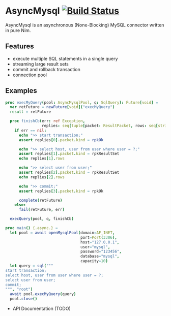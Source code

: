 # AsyncMysql [![Build Status](https://travis-ci.org/tulayang/asyncmysql.svg?branch=master)](https://travis-ci.org/tulayang/asyncmysql)

AsyncMysql is an asynchronous (None-Blocking) MySQL connector written in pure Nim.

## Features

* execute multiple SQL statements in a single query
* streaming large result sets
* commit and rollback transaction
* connection pool 

## Examples

```nim
proc execMyQuery(pool: AsyncMysqlPool, q: SqlQuery): Future[void] =
  var retFuture = newFuture[void]("execMyQuery")
  result = retFuture

  proc finishCb(err: ref Exception, 
                replies: seq[tuple[packet: ResultPacket, rows: seq[string]]]) {.async.} =
    if err == nil:
      echo ">> start transaction;"
      assert replies[0].packet.kind = rpkOk 

      echo ">> select host, user from user where user = ?;"
      assert replies[1].packet.kind = rpkResultSet
      echo replies[1].rows 

      echo ">> select user from user;"
      assert replies[2].packet.kind = rpkResultSet
      echo replies[2].rows 

      echo ">> commit;"
      assert replies[3].packet.kind = rpkOk

      complete(retFuture)
    else:
      fail(retFuture, err)

  execQuery(pool, q, finishCb)

proc main() {.async.} =
  let pool = await openMysqlPool(domain=AF_INET, 
                                 port=Port(3306), 
                                 host="127.0.0.1", 
                                 user="mysql", 
                                 password="123456", 
                                 database="mysql", 
                                 capacity=10)
  let query = sql("""
start transaction;
select host, user from user where user = ?;
select user from user;
commit;
""", "root")
  await pool.execMyQuery(query)
  pool.close()
```

* API Documentation (TODO)